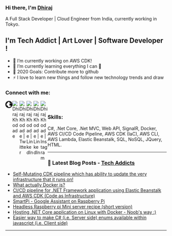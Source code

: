 ### Hi there, I'm [Dhiraj][githubpage] 
A Full Stack Developer | Cloud Engineer from India, currently working in Tokyo.  
## I'm Tech Addict | Art Lover | Software Developer !
- 🔭 I’m currently working on AWS CDK!
- 🌱 I’m currently learning everything I can 🤣
- 🥅 2020 Goals: Contribute more to github
- ⚡ I love to learn new things and follow new technology trends and draw

### Connect with me:

[<img align="left" alt="DhirajKhodade" width="22px" src="https://raw.githubusercontent.com/iconic/open-iconic/master/svg/globe.svg" />][githubpage]
[<img align="left" alt="DhirajKhodade" width="22px" src="https://cdn.jsdelivr.net/npm/simple-icons@v3/icons/blogger.svg" />][website]
[<img align="left" alt="DhirajKhodade | Twitter" width="22px" src="https://cdn.jsdelivr.net/npm/simple-icons@v3/icons/quora.svg" />][quora]
[<img align="left" alt="DhirajKhodade | LinkedIn" width="22px" src="https://cdn.jsdelivr.net/npm/simple-icons@v3/icons/linkedin.svg" />][linkedin]
[<img align="left" alt="DhirajKhodade | LinkedIn" width="22px" src="https://cdn.jsdelivr.net/npm/simple-icons@v3/icons/stackoverflow.svg" />][stackoverflow]
[<img align="left" alt="DhirajKhodade | Instagram" width="22px" src="https://cdn.jsdelivr.net/npm/simple-icons@v3/icons/instagram.svg" />][instagram]

<br />

### Skills:

C#, .Net Core, .Net MVC, Web API, SignalR, Docker, AWS CI/CD Code Pipeline, AWS CDK (IaC), AWS CLI, AWS Lambda, Elastic Beanstalk, SQL, NoSQL, JQuery, HTML.

---

### 📕 Latest Blog Posts - [Tech Addicts][website]
<!-- BLOG-POST-LIST:START -->
- [Self-Mutating CDK pipeline which has ability to update the very infrastructure that it runs on!](http://www.dontworrygeek.com/2020/08/self-mutating-cdk-pipeline-which-has.html)
- [What actually Docker is?](http://www.dontworrygeek.com/2020/03/understanding-what-is-docker.html)
- [CI/CD pipeline for .NET Framework application using Elastic Beanstalk and AWS CDK (Code as Infrastructure)](http://www.dontworrygeek.com/2020/02/cicd-pipeline-for-net-framework.html)
- [SmartPi - Google Assistant on Raspberry Pi](http://www.dontworrygeek.com/2017/08/smartpi-google-assistant-on-raspberry-pi.html)
- [Headless Raspberry pi Mini server recipe (short version)](http://www.dontworrygeek.com/2017/04/headless-raspberry-pi-mini-server-recipe.html)
- [Hosting .NET Core application on Linux with Docker - Noob's way :)](http://www.dontworrygeek.com/2017/02/hosting-net-core-on-linux-with-docker.html)
- [Easier way to make C# (i.e. Server side) enums available within javascript (i.e. Client side)](http://www.dontworrygeek.com/2015/06/easier-way-to-make-c-ie-server-side.html)
<!-- BLOG-POST-LIST:END -->

---

<!-- <img align="left" alt="dhirajkhodade's Github Stats" src="https://github-readme-stats.vercel.app/api?username=dhirajkhodade&show_icons=true&hide_border=true" /> -->

[website]: http://www.dontworrygeek.com
[githubpage]: https://dhirajkhodade.github.io
[instagram]: https://instagram.com/dhirajkhodade
[linkedin]: https://linkedin.com/in/dhirajkhodade
[quora]: https://www.quora.com/profile/Dhiraj-Khodade
[stackoverflow]: https://stackoverflow.com/users/story/2851319